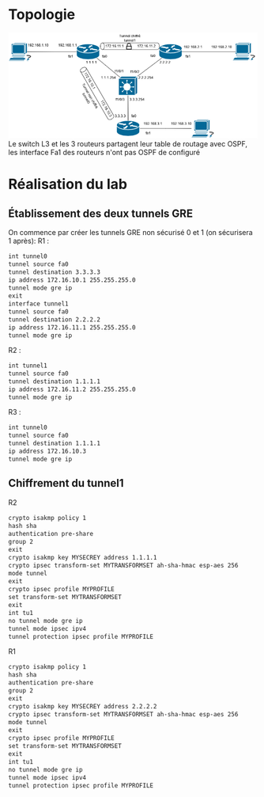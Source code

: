 # Topologie
![](Images/Ipsec_vpn_Site_to_site.png)
Le switch L3 et les 3 routeurs partagent leur table de routage avec OSPF, les interface Fa1 des routeurs n'ont pas OSPF de configuré

# Réalisation du lab
## Établissement des deux tunnels GRE
On commence par créer les tunnels GRE non sécurisé 0 et 1  (on sécurisera 1 après):
R1 :
```
int tunnel0
tunnel source fa0
tunnel destination 3.3.3.3
ip address 172.16.10.1 255.255.255.0
tunnel mode gre ip
exit
interface tunnel1
tunnel source fa0
tunnel destination 2.2.2.2
ip address 172.16.11.1 255.255.255.0
tunnel mode gre ip
``` 
R2 :
```
int tunnel1
tunnel source fa0
tunnel destination 1.1.1.1
ip address 172.16.11.2 255.255.255.0
tunnel mode gre ip
```
R3 :
```
int tunnel0
tunnel source fa0
tunnel destination 1.1.1.1
ip address 172.16.10.3
tunnel mode gre ip
```
## Chiffrement du tunnel1
R2
```
crypto isakmp policy 1
hash sha
authentication pre-share
group 2
exit
crypto isakmp key MYSECREY address 1.1.1.1
crypto ipsec transform-set MYTRANSFORMSET ah-sha-hmac esp-aes 256
mode tunnel
exit
crypto ipsec profile MYPROFILE
set transform-set MYTRANSFORMSET
exit
int tu1
no tunnel mode gre ip
tunnel mode ipsec ipv4
tunnel protection ipsec profile MYPROFILE
```
R1
```
crypto isakmp policy 1
hash sha
authentication pre-share
group 2
exit
crypto isakmp key MYSECREY address 2.2.2.2
crypto ipsec transform-set MYTRANSFORMSET ah-sha-hmac esp-aes 256
mode tunnel
exit
crypto ipsec profile MYPROFILE
set transform-set MYTRANSFORMSET
exit
int tu1
no tunnel mode gre ip
tunnel mode ipsec ipv4
tunnel protection ipsec profile MYPROFILE
```
